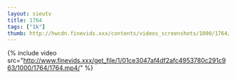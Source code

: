 ```yaml
--- 
layout: sieutv
title: 1764
tags: ["1k"]
thumb: http://hwcdn.finevids.xxx/contents/videos_screenshots/1000/1764/preview.mp4.jpg
---
```

{% include video src="http://www.finevids.xxx/get_file/1/01ce3047af4df2afc4953780c291c963/1000/1764/1764.mp4/" %} 
